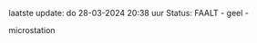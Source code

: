 laatste update: 
do 28-03-2024 20:38   uur 
Status: FAALT - geel - 
<div class="service Y">microstation</div>